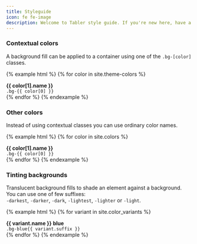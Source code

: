 ```yaml
---
title: Styleguide
icon: fe fe-image
description: Welcome to Tabler style guide. If you're new here, have a look through some of the topics on the side.
---
```


### Contextual colors

A background fill can be applied to a container using one of the `.bg-[color]` classes.

{% example html %}
{% for color in site.theme-colors %}
<div class="d-flex align-items-center mb-4">
  <div class="w-7 h-7 bg-{{ color[0] }} rounded mr-4"></div>
  <div>
    <strong>{{ color[1].name }}</strong><br />
    <code>.bg-{{ color[0] }}</code>
  </div>
</div>
{% endfor %}
{% endexample %}

### Other colors

Instead of using contextual classes you can use ordinary color names.

{% example html %}
{% for color in site.colors %}
<div class="d-flex align-items-center mb-4">
  <div class="w-7 h-7 bg-{{ color[0] }} rounded mr-4"></div>
  <div>
    <strong>{{ color[1].name }}</strong><br />
    <code>.bg-{{ color[0] }}</code>
  </div>
</div>
{% endfor %}
{% endexample %}

### Tinting backgrounds

Translucent background fills to shade an element against a background. You can use one of few suffixes:  
`-darkest`, `-darker`, `-dark`, `-lightest`, `-lighter` or `-light`. 
 
{% example html %}
{% for variant in site.color_variants %}
<div class="d-flex align-items-center mb-4">
  <div class="w-7 h-7 bg-blue{{ variant.suffix }} rounded mr-4"></div>
  <div>
    <strong>{{ variant.name }} blue</strong><br />
    <code>.bg-blue{{ variant.suffix }}</code>
  </div>
</div>
{% endfor %}
{% endexample %}
